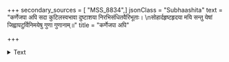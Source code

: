 +++
secondary_sources = [ "MSS_8834",]
jsonClass = "Subhaashita"
text = "कर्णेजपा अपि सदा कुटिलस्वभावा दुष्टाशया निरभिसंधितवैरिभूताः।  \nसोहार्दहृष्टहृदया मयि सन्तु येषां जिह्वापटुर्विनिमयेषु गुणा गुणानाम्॥"
title = "कर्णेजपा अपि"

+++

<details><summary>Text</summary>

कर्णेजपा अपि सदा कुटिलस्वभावा दुष्टाशया निरभिसंधितवैरिभूताः।  
सोहार्दहृष्टहृदया मयि सन्तु येषां जिह्वापटुर्विनिमयेषु गुणा गुणानाम्॥
</details>
